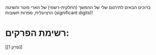 ברוכים הבאים לתירגום שלי של ההמשך (החלקית-רשמי) של הארי פוטר והשיטה הרציונלית, ספרות חשובות (significant digits)!

# רשימת הפרקים:
[[פרק 1]]